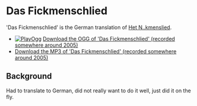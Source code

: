 # Das Fickmenschlied

'Das Fickmenschlied' is the German translation of [Het N..kmenslied](HetNeukmenslied.md).

-   [![PlayOgg](http://static.fsf.org/playogg/Play_ogg_80x15.png "I support PlayOgg!")](http://playogg.org)
    [Download the OGG of 'Das Fickmenschlied' (recorded somewhere
    around 2005)](CD04_02DasFickmenschlied.ogg)
-   [Download the MP3 of 'Das Fickmenschlied' (recorded somewhere
    around 2005)](CD04_02DasFickmenschlied.mp3)

## Background

Had to translate to German, did not really want to do it well,
just did it on the fly. 
